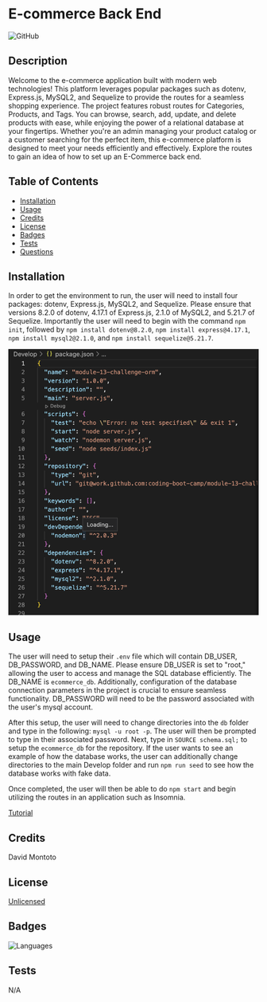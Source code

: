 # E-commerce Back End 

![GitHub](https://img.shields.io/github/license/dmmontoto/E-Commerce-Back-End)

## Description

Welcome to the e-commerce application built with modern web technologies! This platform leverages popular packages such as dotenv, Express.js, MySQL2, and Sequelize to provide the routes for a seamless shopping experience. The project features robust routes for Categories, Products, and Tags. You can browse, search, add, update, and delete products with ease, while enjoying the power of a relational database at your fingertips. Whether you're an admin managing your product catalog or a customer searching for the perfect item, this e-commerce platform is designed to meet your needs efficiently and effectively. Explore the routes to gain an idea of how to set up an E-Commerce back end. 

## Table of Contents 

- [Installation](#installation)
- [Usage](#usage)
- [Credits](#credits)
- [License](#license)
- [Badges](#badges)
- [Tests](#tests)
- [Questions](#questions)

## Installation

In order to get the environment to run, the user will need to install four packages: dotenv, Express.js, MySQL2, and Sequelize. Please ensure that versions 8.2.0 of dotenv, 4.17.1 of Express.js, 2.1.0 of MySQL2, and 5.21.7 of Sequelize. Importantly the user will need to begin with the command `npm init`, followed by `npm install dotenv@8.2.0`, `npm install express@4.17.1`, `npm install mysql2@2.1.0`, and `npm install sequelize@5.21.7`. 

![Packages](Develop/images/jsonPackage.png)

## Usage

The user will need to setup their `.env` file which will contain DB_USER, DB_PASSWORD, and DB_NAME. Please ensure DB_USER is set to "root," allowing the user to access and manage the SQL database efficiently. The DB_NAME is `ecommerce_db`. Additionally, configuration of the database connection parameters in the project is crucial to ensure seamless functionality. DB_PASSWORD will need to be the password associated with the user's mysql account. 

After this setup, the user will need to change directories into the `db` folder and type in the following: `mysql -u root -p`. The user will then be prompted to type in their associated password. Next, type in `SOURCE schema.sql;` to setup the `ecommerce_db` for the repository. If the user wants to see an example of how the database works, the user can additionally change directories to the main Develop folder and run `npm run seed` to see how the database works with fake data. 

Once completed, the user will then be able to do `npm start` and begin utilizing the routes in an application such as Insomnia. 

[Tutorial](https://watch.screencastify.com/v/WRekLysGYWDiq2EqWitp)

## Credits

David Montoto

## License

[Unlicensed](LICENSE)

## Badges

![Languages](https://img.shields.io/github/languages/top/dmmontoto/E-Commerce-Back-End)

## Tests

N/A